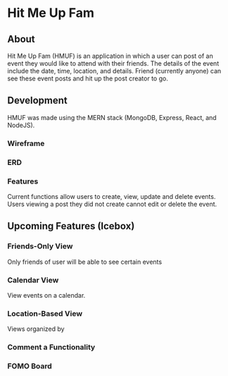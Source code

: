 # Hit Me Up Fam

## About
Hit Me Up Fam (HMUF) is an application in which a user can post of an event they would like to attend with their friends. The details of the event include the date, time, location, and details. Friend (currently anyone) can see these event posts and hit up the post creator to go.

## Development
HMUF was made using the MERN stack (MongoDB, Express, React, and NodeJS).

### Wireframe

### ERD

### Features
Current functions allow users to create, view, update and delete events. Users viewing a post they did not create cannot edit or delete the event.

## Upcoming Features (Icebox)

### Friends-Only View
Only friends of user will be able to see certain events
### Calendar View
View events on a calendar.
### Location-Based View
Views organized by 
### Comment a Functionality

### FOMO Board